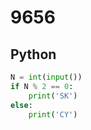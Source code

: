 # 9656

## Python

```python
N = int(input())
if N % 2 == 0:
    print('SK')
else:
    print('CY')

```
